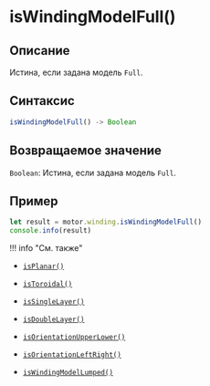 # isWindingModelFull()

## Описание
Истина, если задана модель `Full`.

## Синтаксис
```javascript
isWindingModelFull() -> Boolean
```

## Возвращаемое значение
`Boolean`: Истина, если задана модель `Full`.

## Пример
```javascript linenums="1"
let result = motor.winding.isWindingModelFull()
console.info(result)
```

!!! info "См. также"


- [`isPlanar()`](./isPlanar.md)

- [`isToroidal()`](./isToroidal.md)

- [`isSingleLayer()`](./isSingleLayer.md)

- [`isDoubleLayer()`](./isDoubleLayer.md)

- [`isOrientationUpperLower()`](./isOrientationUpperLower.md)

- [`isOrientationLeftRight()`](./isOrientationLeftRight.md)

- [`isWindingModelLumped()`](./isWindingModelLumped.md)
